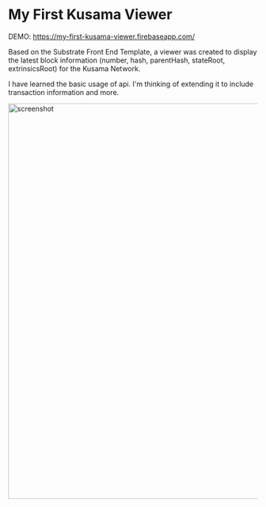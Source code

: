 # My First Kusama Viewer

DEMO: https://my-first-kusama-viewer.firebaseapp.com/

Based on the Substrate Front End Template, a viewer was created to display the latest block information (number, hash, parentHash, stateRoot, extrinsicsRoot) for the Kusama Network.

I have learned the basic usage of api. I'm thinking of extending it to include transaction information and more.

<img width="800" alt="screenshot" src="https://user-images.githubusercontent.com/10495516/96202503-5d527f80-0f9a-11eb-8d97-673fead597db.png">
